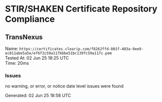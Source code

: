 # STIR/SHAKEN Certificate Repository Compliance

## TransNexus

Name: `https://certificates.clearip.com/f8262ffd-801f-403a-9ee9-ec811abe5a5e/ef6f2c59a117bbbe51bc139fc59a117c.pem`\
Tested At: 02 Jun 25 18:25 UTC\
Time: 20ms

### Issues

no warning, or error, or notice date level issues were found

Generated: 02 Jun 25 18:58 UTC